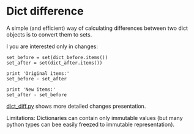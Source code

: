 Dict difference
===============

A simple (and efficient) way of calculating differences between two dict objects is to convert them to sets.

I you are interested only in changes:

    set_before = set(dict_before.items())
    set_after = set(dict_after.items())

    print 'Original items:'
    set_before - set_after

    print 'New items:'
    set_after - set_before

[dict_diff.py](dict_diff.py) shows more detailed changes presentation.

Limitations: Dictionaries can contain only immutable values (but many python
types can bee easily freezed to immutable representation).
